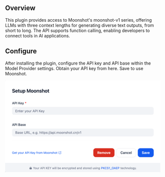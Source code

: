 ## Overview

This plugin provides access to Moonshot's moonshot-v1 series, offering LLMs with three context lengths for generating diverse text outputs, from short to long. The API supports function calling, enabling developers to connect tools in AI applications.

## Configure

After installing the plugin, configure the API key and API base within the Model Provider settings. Obtain your API key from here. Save to use Moonshot.

![](./_assets/moonshot-01.png)
